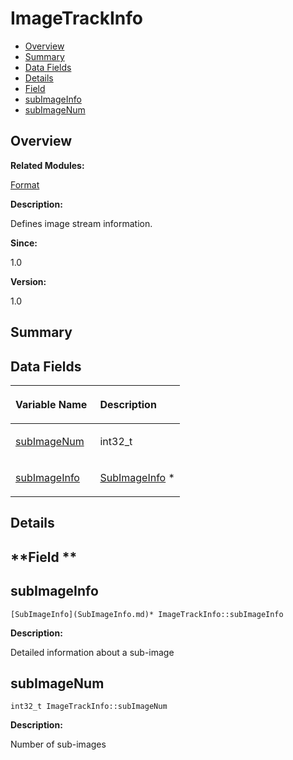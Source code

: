 # ImageTrackInfo<a name="ZH-CN_TOPIC_0000001054718131"></a>

-   [Overview](#section1744552881165632)
-   [Summary](#section123137755165632)
-   [Data Fields](#pub-attribs)
-   [Details](#section2111273362165632)
-   [Field](#section1288122154165632)
-   [subImageInfo](#a5c06f24e374fca6adc906aa90c837297)
-   [subImageNum](#ace6e4d15cfb775f2cd22107fd726b677)

## **Overview**<a name="section1744552881165632"></a>

**Related Modules:**

[Format](Format.md)

**Description:**

Defines image stream information. 

**Since:**

1.0

**Version:**

1.0

## **Summary**<a name="section123137755165632"></a>

## Data Fields<a name="pub-attribs"></a>

<a name="table1251850015165632"></a>
<table><thead align="left"><tr id="row1069876281165632"><th class="cellrowborder" valign="top" width="50%" id="mcps1.1.3.1.1"><p id="p1281192700165632"><a name="p1281192700165632"></a><a name="p1281192700165632"></a>Variable Name</p>
</th>
<th class="cellrowborder" valign="top" width="50%" id="mcps1.1.3.1.2"><p id="p1953445051165632"><a name="p1953445051165632"></a><a name="p1953445051165632"></a>Description</p>
</th>
</tr>
</thead>
<tbody><tr id="row1566140221165632"><td class="cellrowborder" valign="top" width="50%" headers="mcps1.1.3.1.1 "><p id="p281997864165632"><a name="p281997864165632"></a><a name="p281997864165632"></a><a href="ImageTrackInfo.md#ace6e4d15cfb775f2cd22107fd726b677">subImageNum</a></p>
</td>
<td class="cellrowborder" valign="top" width="50%" headers="mcps1.1.3.1.2 "><p id="p1996687448165632"><a name="p1996687448165632"></a><a name="p1996687448165632"></a>int32_t </p>
</td>
</tr>
<tr id="row1452113714165632"><td class="cellrowborder" valign="top" width="50%" headers="mcps1.1.3.1.1 "><p id="p1995023681165632"><a name="p1995023681165632"></a><a name="p1995023681165632"></a><a href="ImageTrackInfo.md#a5c06f24e374fca6adc906aa90c837297">subImageInfo</a></p>
</td>
<td class="cellrowborder" valign="top" width="50%" headers="mcps1.1.3.1.2 "><p id="p1952137436165632"><a name="p1952137436165632"></a><a name="p1952137436165632"></a><a href="SubImageInfo.md">SubImageInfo</a> * </p>
</td>
</tr>
</tbody>
</table>

## **Details**<a name="section2111273362165632"></a>

## **Field **<a name="section1288122154165632"></a>

## subImageInfo<a name="a5c06f24e374fca6adc906aa90c837297"></a>

```
[SubImageInfo](SubImageInfo.md)* ImageTrackInfo::subImageInfo
```

 **Description:**

Detailed information about a sub-image 

## subImageNum<a name="ace6e4d15cfb775f2cd22107fd726b677"></a>

```
int32_t ImageTrackInfo::subImageNum
```

 **Description:**

Number of sub-images 

